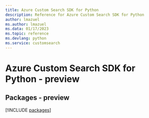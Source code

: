 ```yaml
---
title: Azure Custom Search SDK for Python
description: Reference for Azure Custom Search SDK for Python
author: lmazuel
ms.author: lmazuel
ms.data: 01/17/2023
ms.topic: reference
ms.devlang: python
ms.service: customsearch
---
```

# Azure Custom Search SDK for Python - preview
## Packages - preview
[!INCLUDE [packages](custom-search-index.md)]